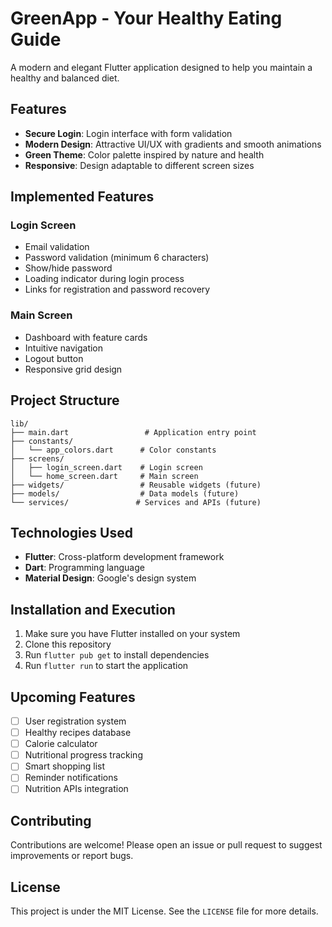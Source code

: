 # GreenApp - Your Healthy Eating Guide

A modern and elegant Flutter application designed to help you maintain a healthy and balanced diet.

## Features

- **Secure Login**: Login interface with form validation
- **Modern Design**: Attractive UI/UX with gradients and smooth animations
- **Green Theme**: Color palette inspired by nature and health
- **Responsive**: Design adaptable to different screen sizes

## Implemented Features

### Login Screen
- Email validation
- Password validation (minimum 6 characters)
- Show/hide password
- Loading indicator during login process
- Links for registration and password recovery

### Main Screen
- Dashboard with feature cards
- Intuitive navigation
- Logout button
- Responsive grid design

## Project Structure

```
lib/
├── main.dart                 # Application entry point
├── constants/
│   └── app_colors.dart      # Color constants
├── screens/
│   ├── login_screen.dart    # Login screen
│   └── home_screen.dart     # Main screen
├── widgets/                 # Reusable widgets (future)
├── models/                  # Data models (future)
└── services/               # Services and APIs (future)
```

## Technologies Used

- **Flutter**: Cross-platform development framework
- **Dart**: Programming language
- **Material Design**: Google's design system

## Installation and Execution

1. Make sure you have Flutter installed on your system
2. Clone this repository
3. Run `flutter pub get` to install dependencies
4. Run `flutter run` to start the application

## Upcoming Features

- [ ] User registration system
- [ ] Healthy recipes database
- [ ] Calorie calculator
- [ ] Nutritional progress tracking
- [ ] Smart shopping list
- [ ] Reminder notifications
- [ ] Nutrition APIs integration

## Contributing

Contributions are welcome! Please open an issue or pull request to suggest improvements or report bugs.

## License

This project is under the MIT License. See the `LICENSE` file for more details.
